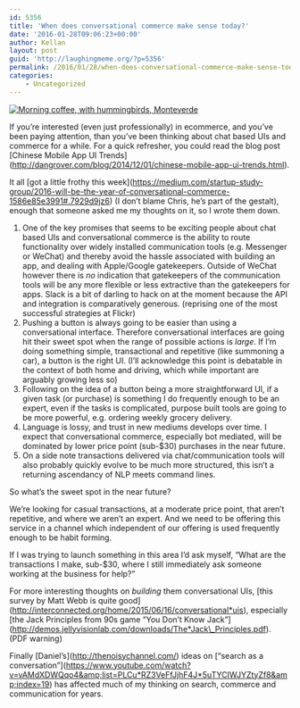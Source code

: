 ```yaml
---
id: 5356
title: 'When does conversational commerce make sense today?'
date: '2016-01-28T09:06:23+00:00'
author: Kellan
layout: post
guid: 'http://laughingmeme.org/?p=5356'
permalink: /2016/01/28/when-does-conversational-commerce-make-sense-today/
categories:
    - Uncategorized
---
```


[![Morning coffee, with hummingbirds, Monteverde](https://farm4.staticflickr.com/3534/3960334251_088089105f_z.jpg)](https://www.flickr.com/photos/kellan/3960334251/in/datetaken/ "Morning coffee, with hummingbirds, Monteverde")<script async="" charset="utf-8" src="//embedr.flickr.com/assets/client-code.js"></script>

If you’re interested (even just professionally) in ecommerce, and you’ve been paying attention, than you’ve been thinking about chat based UIs and commerce for a while. For a quick refresher, you could read the blog post \[Chinese Mobile App UI Trends\](http://dangrover.com/blog/2014/12/01/chinese-mobile-app-ui-trends.html).

It all \[got a little frothy this week\](https://medium.com/startup-study-group/2016-will-be-the-year-of-conversational-commerce-1586e85e3991#.7929d9jz6) (I don’t blame Chris, he’s part of the gestalt), enough that someone asked me my thoughts on it, so I wrote them down.

1. One of the key promises that seems to be exciting people about chat based UIs and conversational commerce is the ability to route functionality over widely installed communication tools (e.g. Messenger or WeChat) and thereby avoid the hassle associated with building an app, and dealing with Apple/Google gatekeepers. Outside of WeChat however there is *no* indication that gatekeepers of the communication tools will be any more flexible or less extractive than the gatekeepers for apps. Slack is a bit of darling to hack on at the moment because the API and integration is comparatively generous. (reprising one of the most successful strategies at Flickr)
2. Pushing a button is always going to be easier than using a conversational interface. Therefore conversational interfaces are going hit their sweet spot when the range of possible actions is *large*. If I’m doing something simple, transactional and repetitive (like summoning a car), a button is the right UI. (I’ll acknowledge this point is debatable in the context of both home and driving, which while important are arguably growing less so)
3. Following on the idea of a button being a more straightforward UI, if a given task (or purchase) is something I do frequently enough to be an expert, even if the tasks is complicated, purpose built tools are going to be more powerful, e.g. ordering weekly grocery delivery.
4. Language is lossy, and trust in new mediums develops over time. I expect that conversational commerce, especially bot mediated, will be dominated by lower price point (sub-$30) purchases in the near future.
5. On a side note transactions delivered via chat/communication tools will also probably quickly evolve to be much more structured, this isn’t a returning ascendancy of NLP meets command lines.

So what’s the sweet spot in the near future?

We’re looking for casual transactions, at a moderate price point, that aren’t repetitive, and where we aren’t an expert. And we need to be offering this service in a channel which independent of our offering is used frequently enough to be habit forming.

If I was trying to launch something in this area I’d ask myself, “What are the transactions I make, sub-$30, where I still immediately ask someone working at the business for help?”

For more interesting thoughts on *building* them conversational UIs, \[this survey by Matt Webb is quite good\](http://interconnected.org/home/2015/06/16/conversational*uis), especially \[the Jack Principles from 90s game “You Don’t Know Jack”\](http://demos.jellyvisionlab.com/downloads/The*Jack\_Principles.pdf). (PDF warning)

Finally \[Daniel’s\](http://thenoisychannel.com/) ideas on \[“search as a conversation”\](https://www.youtube.com/watch?v=vAMdXDWQqo4&amp;list=PLCu*RZ3VeFfJjhF4J*5uTYCIWJYZtyZf8&amp;index=19) has affected much of my thinking on search, commerce and communication for years.
